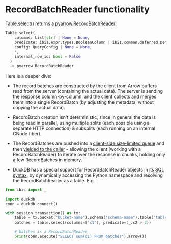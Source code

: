 # RecordBatchReader functionality

[Table.select()](https://vastdb-sdk.readthedocs.io/en/latest/table.html#vastdb.table.Table.select) returns a [pyarrow.RecordBatchReader](https://arrow.apache.org/docs/python/generated/pyarrow.RecordBatchReader.html#pyarrow.RecordBatchReader):

```python
Table.select(
    columns: List[str] | None = None, 
    predicate: ibis.expr.types.BooleanColumn | ibis.common.deferred.Deferred = None, 
    config: QueryConfig | None = None, 
    *, 
    internal_row_id: bool = False
  ) 
  -> pyarrow.RecordBatchReader
```

Here is a deeper dive:

- The record batches are constructed by the client from Arrow buffers read from the server (containing the actual data). The server is sending the response column-by-column, and the client collects and merges them into a single RecordBatch (by adjusting the metadata, without copying the actual data).

- RecordBatch creation isn't deterministic, since in general the data is being read in parallel, using multiple splits (each possible using a separate HTTP connection) & subsplits (each running on an internal CNode fiber).

- The RecordBatches are pushed into a [client-side size-limited queue](https://github.com/vast-data/vastdb_sdk/blob/ad4c6ae96b71d3ba3abdc3932a8a51e7c01e1f20/vastdb/table.py#L345) and then [yielded to the caller](https://github.com/vast-data/vastdb_sdk/blob/ad4c6ae96b71d3ba3abdc3932a8a51e7c01e1f20/vastdb/table.py#L405) - allowing the client (working with a RecordBatchReader) to iterate over the response in chunks, holding only a few RecordBatches in memory.

- DuckDB has a special support for RecordBatchReader objects in [its SQL syntax](https://duckdb.org/docs/guides/python/sql_on_arrow.html#apache-arrow-recordbatchreaders), by dynamically accessing the Python namespace and resolving the RecordBatchReader as a table.  E.g.

```python
from ibis import _

import duckdb
conn = duckdb.connect()

with session.transaction() as tx:
    table = tx.bucket("bucket-name").schema("schema-name").table("table-name")
    batches = table.select(columns=['c1'], predicate=(_.c2 > 2))

    # batches is a RecordBatchReader
    print(conn.execute("SELECT sum(c1) FROM batches").arrow())
```
